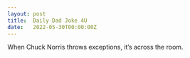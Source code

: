 ```yaml
---
layout: post
title:  Daily Dad Joke 4U
date:   2022-05-30T00:00:00Z
---
```

When Chuck Norris throws exceptions, it’s across the room.
